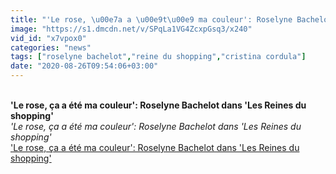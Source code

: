 ```yaml
---
title: "'Le rose, \u00e7a a \u00e9t\u00e9 ma couleur': Roselyne Bachelot dans 'Les Reines du shopping'"
image: "https://s1.dmcdn.net/v/SPqLa1VG4ZcxpGsq3/x240"
vid_id: "x7vpox0"
categories: "news"
tags: ["roselyne bachelot","reine du shopping","cristina cordula"]
date: "2020-08-26T09:54:06+03:00"
---
```

<br><b>'Le rose, ça a été ma couleur': Roselyne Bachelot dans 'Les Reines du shopping'</b><br> <i>'Le rose, ça a été ma couleur': Roselyne Bachelot dans 'Les Reines du shopping'</i><br> <u>'Le rose, ça a été ma couleur': Roselyne Bachelot dans 'Les Reines du shopping'</u>
